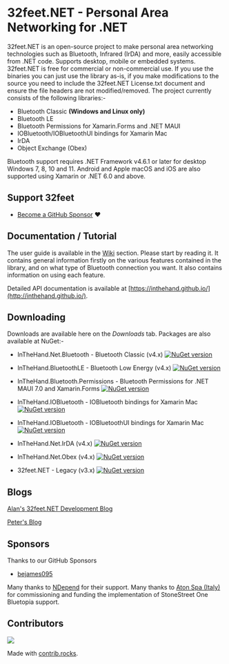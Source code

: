 # 32feet.NET - Personal Area Networking for .NET

32feet.NET is an open-source project to make personal area networking technologies such as Bluetooth, Infrared (IrDA) and more, easily accessible from .NET code. Supports desktop, mobile or embedded systems.  32feet.NET is free for commercial or non-commercial use. If you use the binaries you can just use the library as-is, if you make modifications to the source you need to include the 32feet.NET License.txt document and ensure the file headers are not modified/removed.  The project currently consists of the following libraries:-

- Bluetooth Classic **(Windows and Linux only)**
- Bluetooth LE
- Bluetooth Permissions for Xamarin.Forms and .NET MAUI
- IOBluetooth/IOBluetoothUI bindings for Xamarin Mac
- IrDA
- Object Exchange (Obex)

Bluetooth support requires .NET Framework v4.6.1 or later for desktop Windows 7, 8, 10 and 11. Android and Apple macOS and iOS are also supported using Xamarin or .NET 6.0 and above.

## Support 32feet

 - [Become a GitHub Sponsor](https://github.com/sponsors/peterfoot) ❤️
 
## Documentation / Tutorial
The user guide is available in the [Wiki](https://github.com/inthehand/32feet/wiki) section. Please start by reading it.  It contains general information firstly on the various features contained in the library, and on what type of Bluetooth connection you want.  It also contains information on using each feature.

Detailed API documentation is available at [https://inthehand.github.io/](http://inthehand.github.io/).

## Downloading

Downloads are available here on the _Downloads_ tab. Packages are also available at NuGet:-

- InTheHand.Net.Bluetooth - Bluetooth Classic (v4.x)
[![NuGet version](https://badge.fury.io/nu/InTheHand.Net.Bluetooth.svg)](https://badge.fury.io/nu/InTheHand.Net.Bluetooth)

- InTheHand.BluetoothLE - Bluetooth Low Energy (v4.x)
[![NuGet version](https://badge.fury.io/nu/InTheHand.BluetoothLE.svg)](https://badge.fury.io/nu/InTheHand.BluetoothLE)

- InTheHand.Bluetooth.Permissions - Bluetooth Permissions for .NET MAUI 7.0 and Xamarin.Forms
[![NuGet version](https://badge.fury.io/nu/InTheHand.Bluetooth.Permissions.svg)](https://badge.fury.io/nu/InTheHand.Bluetooth.Permissions)

- InTheHand.IOBluetooth - IOBluetooth bindings for Xamarin Mac
[![NuGet version](https://badge.fury.io/nu/InTheHand.IOBluetooth.svg)](https://badge.fury.io/nu/InTheHand.IOBluetooth)

- InTheHand.IOBluetooth - IOBluetoothUI bindings for Xamarin Mac
[![NuGet version](https://badge.fury.io/nu/InTheHand.IOBluetoothUI.svg)](https://badge.fury.io/nu/InTheHand.IOBluetoothUI)

- InTheHand.Net.IrDA (v4.x)
[![NuGet version](https://badge.fury.io/nu/InTheHand.Net.IrDA.svg)](https://badge.fury.io/nu/InTheHand.Net.IrDA)

- InTheHand.Net.Obex (v4.x)
[![NuGet version](https://badge.fury.io/nu/InTheHand.Net.Obex.svg)](https://badge.fury.io/nu/InTheHand.Net.Obex)

- 32feet.NET - Legacy (v3.x)
[![NuGet version](https://badge.fury.io/nu/32feet.NET.svg)](https://badge.fury.io/nu/32feet.NET)


## Blogs

[Alan's 32feet.NET Development Blog](https://32feetnetdev.wordpress.com/)

[Peter's Blog](https://inthehand.com/blog)

## Sponsors

Thanks to our GitHub Sponsors
- [bejames095](https://github.com/bejames095)

Many thanks to [NDepend](http://www.NDepend.com) for their support.
Many thanks to [Aton Spa (Italy)](http://www.aton.eu) for commissioning and funding the implementation of StoneStreet One Bluetopia support.

## Contributors
<a href="https://github.com/inthehand/32feet/graphs/contributors">
  <img src="https://contrib.rocks/image?repo=inthehand/32feet" />
</a>

Made with [contrib.rocks](https://contrib.rocks).
